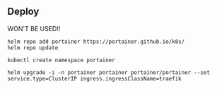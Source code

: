 ## Deploy

WON'T BE USED!!

```
helm repo add portainer https://portainer.github.io/k8s/
helm repo update
```


```
kubectl create namespace portainer
```

```
helm upgrade -i -n portainer portainer portainer/portainer --set service.type=ClusterIP ingress.ingressClassName=traefik
```